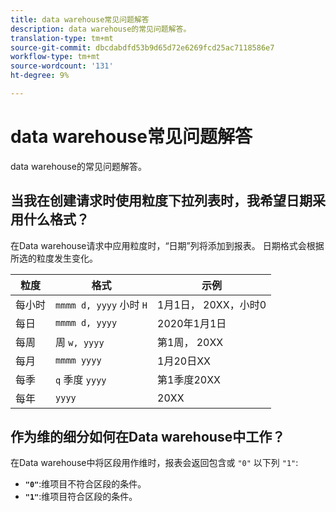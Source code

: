 ```yaml
---
title: data warehouse常见问题解答
description: data warehouse的常见问题解答。
translation-type: tm+mt
source-git-commit: dbcdabdfd53b9d65d72e6269fcd25ac7118586e7
workflow-type: tm+mt
source-wordcount: '131'
ht-degree: 9%

---
```



# data warehouse常见问题解答

data warehouse的常见问题解答。

## 当我在创建请求时使用粒度下拉列表时，我希望日期采用什么格式？

在Data warehouse请求中应用粒度时，“日期”列将添加到报表。 日期格式会根据所选的粒度发生变化。

| 粒度 | 格式 | 示例 |
| --- | --- | --- |
| 每小时 | `mmmm d, yyyy` 小时 `H` | 1月1日， 20XX，小时0 |
| 每日 | `mmmm d, yyyy` | 2020年1月1日 |
| 每周 | 周 `w, yyyy` | 第1周， 20XX |
| 每月 | `mmmm yyyy` | 1月20日XX |
| 每季 | `q` 季度 `yyyy` | 第1季度20XX |
| 每年 | `yyyy` | 20XX |

## 作为维的细分如何在Data warehouse中工作？

在Data warehouse中将区段用作维时，报表会返回包含或 `"0"` 以下列 `"1"`:

* **`"0"`**:维项目不符合区段的条件。
* **`"1"`**:维项目符合区段的条件。
